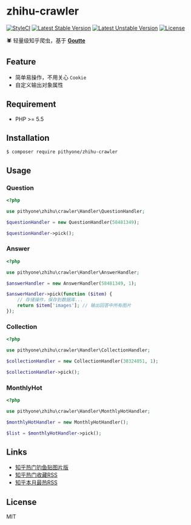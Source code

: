 # zhihu-crawler

[![StyleCI](https://styleci.io/repos/98495729/shield?branch=master&style=flat)](https://styleci.io/repos/98495729)
[![Latest Stable Version](https://poser.pugx.org/pithyone/zhihu-crawler/v/stable)](https://packagist.org/packages/pithyone/zhihu-crawler)
[![Latest Unstable Version](https://poser.pugx.org/pithyone/zhihu-crawler/v/unstable)](https://packagist.org/packages/pithyone/zhihu-crawler)
[![License](https://poser.pugx.org/pithyone/zhihu-crawler/license)](https://packagist.org/packages/pithyone/zhihu-crawler)

🕷 轻量级知乎爬虫，基于 **[Goutte](https://github.com/FriendsOfPHP/Goutte)**

## Feature

- 简单易操作，不用关心 `Cookie`
- 自定义输出对象属性

## Requirement

- PHP >= 5.5

## Installation

```shell
$ composer require pithyone/zhihu-crawler
```

## Usage

### Question

```php
<?php

use pithyone\zhihu\crawler\Handler\QuestionHandler;

$questionHandler = new QuestionHandler(58481349);

$questionHandler->pick();
```

### Answer
```php
<?php

use pithyone\zhihu\crawler\Handler\AnswerHandler;

$answerHandler = new AnswerHandler(58481349, 1);

$answerHandler->pick(function ($item) {
    // 存储操作，保存到数据库...
    return $item['images']; // 输出回答中所有图片
});
```

### Collection

```php
<?php

use pithyone\zhihu\crawler\Handler\CollectionHandler;

$collectionHandler = new CollectionHandler(38324051, 1);

$collectionHandler->pick();
```

### MonthlyHot

```php
<?php

use pithyone\zhihu\crawler\Handler\MonthlyHotHandler;

$monthlyHotHandler = new MonthlyHotHandler();

$list = $monthlyHotHandler->pick();
```

## Links

- [知乎热门钓鱼贴图片版](http://zhihu.pithyone.tk/)
- [知乎热门收藏RSS](http://pithyone.tk/feed/zhihu/collection)
- [知乎本月最热RSS](http://pithyone.tk/feed/zhihu/month)

## License

MIT
